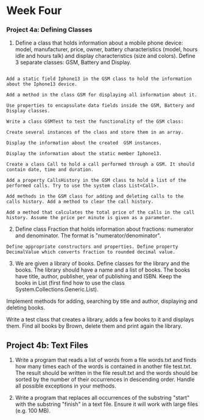# Week Four

### Project 4a: Defining Classes

1. Define a class that holds information about a mobile phone device: model, manufacturer, price, owner, battery characteristics (model, hours idle and hours talk) and display characteristics (size and colors). Define 3 separate classes: GSM, Battery and Display.

``` Define several constructors for the defined classes that take different sets of arguments (the full information for the class or part of it). The unknown data fill with null.

Add a static field Iphone13 in the GSM class to hold the information about the Iphone13 device.

Add a method in the class GSM for displaying all information about it.

Use properties to encapsulate data fields inside the GSM, Battery and Display classes.

Write a class GSMTest to test the functionality of the GSM class:

Create several instances of the class and store them in an array.

Display the information about the created  GSM instances.

Display the information about the static member Iphone13.

Create a class Call to hold a call performed through a GSM. It should contain date, time and duration.

Add a property CallsHistory in the GSM class to hold a list of the performed calls. Try to use the system class List<Call>.

Add methods in the GSM class for adding and deleting calls to the calls history. Add a method to clear the call history.

Add a method that calculates the total price of the calls in the call history. Assume the price per minute is given as a parameter.
```

2. Define class Fraction that holds information about fractions: numerator and denominator. The format is "numerator/denominator".

``` Define static method Parse() which is trying to parse the input string to fraction and passes the values to a constructor.
Define appropriate constructors and properties. Define property DecimalValue which converts fraction to rounded decimal value.
 ```

3. We are given a library of books. Define classes for the library and the books. The library should have a name and a list of books. The books have title, author, publisher, year of publishing and ISBN. Keep the books in List<Book> (first find how to use the class System.Collections.Generic.List<T>).

Implement methods for adding, searching by title and author, displaying and deleting books.

Write a test class that creates a library, adds a few books to it and displays them. Find all books by Brown, delete them and print again the library.



## Project 4b: Text Files

1. Write a program that reads a list of words from a file words.txt and finds how many times each of the words is contained in another file test.txt. The result should be written in the file result.txt and the words should be sorted by the number of their occurrences in descending order. Handle all possible exceptions in your methods.


2. Write a program that replaces all occurrences of the substring "start" with the substring "finish" in a text file. Ensure it will work with large files (e.g. 100 MB).


